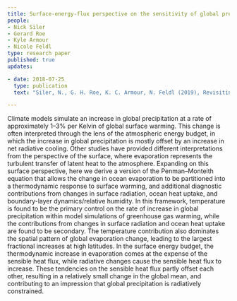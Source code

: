 ```yaml
---
title: Surface-energy-flux perspective on the sensitivity of global precipitation 
people:
- Nick Siler 
- Gerard Roe
- Kyle Armour
- Nicole Feldl 
type: research paper
published: true
updates:

- date: 2018-07-25
  type: publication
  text: "Siler, N., G. H. Roe, K. C. Armour, N. Feldl (2019), Revisiting the surface-energy-flux perspective on the sensitivity of global precipitation to climate change, <i>Climate Dynamics</i>, 52, [doi:10.1007/s00382-018-4359-0]()."

---
```


Climate models simulate an increase in global precipitation at a rate of approximately 1–3% per Kelvin of global surface warming. This change is often interpreted through the lens of the atmospheric energy budget, in which the increase in global precipitation is mostly offset by an increase in net radiative cooling. Other studies have provided different interpretations from the perspective of the surface, where evaporation represents the turbulent transfer of latent heat to the atmosphere. Expanding on this surface perspective, here we derive a version of the Penman–Monteith equation that allows the change in ocean evaporation to be partitioned into a thermodynamic response to surface warming, and additional diagnostic contributions from changes in surface radiation, ocean heat uptake, and boundary-layer dynamics/relative humidity. In this framework, temperature is found to be the primary control on the rate of increase in global precipitation within model simulations of greenhouse gas warming, while the contributions from changes in surface radiation and ocean heat uptake are found to be secondary. The temperature contribution also dominates the spatial pattern of global evaporation change, leading to the largest fractional increases at high latitudes. In the surface energy budget, the thermodynamic increase in evaporation comes at the expense of the sensible heat flux, while radiative changes cause the sensible heat flux to increase. These tendencies on the sensible heat flux partly offset each other, resulting in a relatively small change in the global mean, and contributing to an impression that global precipitation is radiatively constrained.



